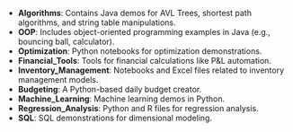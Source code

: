 - **Algorithms**: Contains Java demos for AVL Trees, shortest path algorithms, and string table manipulations.
- **OOP**: Includes object-oriented programming examples in Java (e.g., bouncing ball, calculator).
- **Optimization**: Python notebooks for optimization demonstrations.
- **Financial_Tools**: Tools for financial calculations like P&L automation.
- **Inventory_Management**: Notebooks and Excel files related to inventory management models.
- **Budgeting**: A Python-based daily budget creator.
- **Machine_Learning**: Machine learning demos in Python.
- **Regression_Analysis**: Python and R files for regression analysis.
- **SQL**: SQL demonstrations for dimensional modeling.
